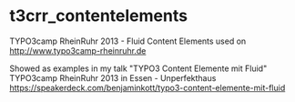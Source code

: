 t3crr_contentelements
=====================

TYPO3camp RheinRuhr 2013 - Fluid Content Elements used on
http://www.typo3camp-rheinruhr.de

Showed as examples in my talk "TYPO3 Content Elemente mit Fluid"
TYPO3camp RheinRuhr 2013 in Essen - Unperfekthaus
https://speakerdeck.com/benjaminkott/typo3-content-elemente-mit-fluid
